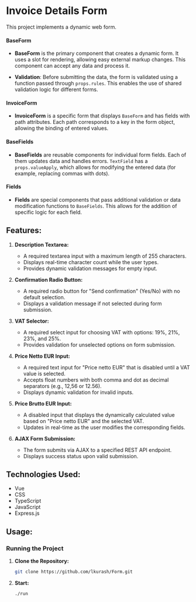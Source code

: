 # Invoice Details Form

This project implements a dynamic web form.

#### BaseForm

- **BaseForm** is the primary component that creates a dynamic form. It uses a slot for rendering, allowing easy external markup changes. This component can accept any data and process it.

- **Validation**: Before submitting the data, the form is validated using a function passed through `props.rules`. This enables the use of shared validation logic for different forms.

#### InvoiceForm

- **InvoiceForm** is a specific form that displays `BaseForm` and has fields with path attributes. Each path corresponds to a key in the form object, allowing the binding of entered values.

#### BaseFields

- **BaseFields** are reusable components for individual form fields. Each of them updates data and handles errors. `TextField` has a `props.valueApply`, which allows for modifying the entered data (for example, replacing commas with dots).

#### Fields

- **Fields** are special components that pass additional validation or data modification functions to `BaseFields`. This allows for the addition of specific logic for each field.

## Features:

1. **Description Textarea:**

   - A required textarea input with a maximum length of 255 characters.
   - Displays real-time character count while the user types.
   - Provides dynamic validation messages for empty input.

2. **Confirmation Radio Button:**

   - A required radio button for "Send confirmation" (Yes/No) with no default selection.
   - Displays a validation message if not selected during form submission.

3. **VAT Selector:**

   - A required select input for choosing VAT with options: 19%, 21%, 23%, and 25%.
   - Provides validation for unselected options on form submission.

4. **Price Netto EUR Input:**

   - A required text input for "Price netto EUR" that is disabled until a VAT value is selected.
   - Accepts float numbers with both comma and dot as decimal separators (e.g., 12,56 or 12.56).
   - Displays dynamic validation for invalid inputs.

5. **Price Brutto EUR Input:**

   - A disabled input that displays the dynamically calculated value based on "Price netto EUR" and the selected VAT.
   - Updates in real-time as the user modifies the corresponding fields.

6. **AJAX Form Submission:**
   - The form submits via AJAX to a specified REST API endpoint.
   - Displays success status upon valid submission.

## Technologies Used:

- Vue
- CSS
- TypeScript
- JavaScript
- Express.js

## Usage:

### Running the Project

1. **Clone the Repository:**

   ```bash
   git clone https://github.com/lkurash/Form.git

   ```

2. **Start:**
   ```bash
   ./run
   ```
